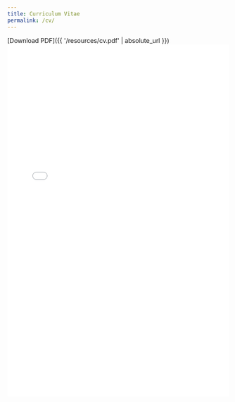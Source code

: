 ```yaml
---
title: Curriculum Vitae
permalink: /cv/
---
```


[Download PDF]({{ '/resources/cv.pdf' | absolute_url }})
<embed src="{{ '/resources/cv.pdf' | absolute_url }}" width="100%" height="800vw"/>
